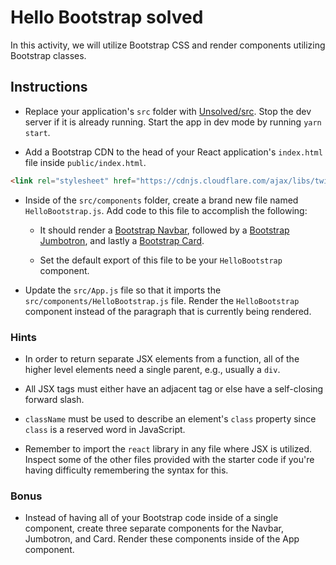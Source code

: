 # Hello Bootstrap solved

In this activity, we will utilize Bootstrap CSS and render components utilizing Bootstrap classes.

## Instructions

* Replace your application's `src` folder with [Unsolved/src](Unsolved/src). Stop the dev server if it is already running. Start the app in dev mode by running `yarn start`.

* Add a Bootstrap CDN to the head of your React application's `index.html` file inside `public/index.html`.

```html
<link rel="stylesheet" href="https://cdnjs.cloudflare.com/ajax/libs/twitter-bootstrap/4.0.0/css/bootstrap.min.css"/>
```

* Inside of the `src/components` folder, create a brand new file named `HelloBootstrap.js`. Add code to this file to accomplish the following:

  * It should render a [Bootstrap Navbar](https://getbootstrap.com/docs/4.0/components/navbar/), followed by a [Bootstrap Jumbotron](https://getbootstrap.com/docs/4.0/components/jumbotron/), and lastly a [Bootstrap Card](https://getbootstrap.com/docs/4.0/components/card/).

  * Set the default export of this file to be your `HelloBootstrap` component.

* Update the `src/App.js` file so that it imports the `src/components/HelloBootstrap.js` file. Render the `HelloBootstrap` component instead of the paragraph that is currently being rendered.

### Hints

* In order to return separate JSX elements from a function, all of the higher level elements need a single parent, e.g., usually a `div`.

* All JSX tags must either have an adjacent tag or else have a self-closing forward slash.

* `className` must be used to describe an element's `class` property since `class` is a reserved word in JavaScript.

* Remember to import the `react` library in any file where JSX is utilized. Inspect some of the other files provided with the starter code if you're having difficulty remembering the syntax for this.

### Bonus

* Instead of having all of your Bootstrap code inside of a single component, create three separate components for the Navbar, Jumbotron, and Card. Render these components inside of the App component.
